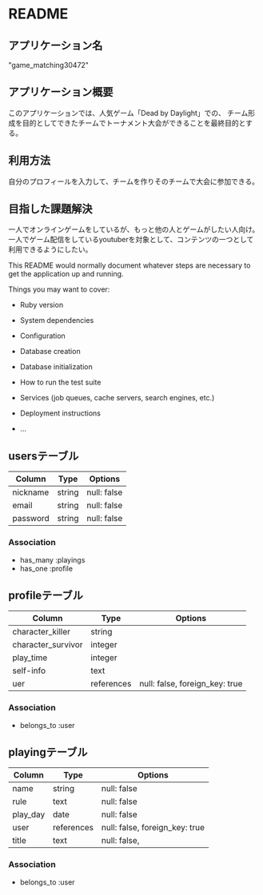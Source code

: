 # README

## アプリケーション名
"game_matching30472"

## アプリケーション概要
このアプリケーションでは、人気ゲーム「Dead by Daylight」での、
チーム形成を目的としてできたチームでトーナメント大会ができることを最終目的とする。

## 利用方法
自分のプロフィールを入力して、チームを作りそのチームで大会に参加できる。

## 目指した課題解決
一人でオンラインゲームをしているが、もっと他の人とゲームがしたい人向け。
一人でゲーム配信をしているyoutuberを対象として、コンテンツの一つとして利用できるようにしたい。



This README would normally document whatever steps are necessary to get the
application up and running.

Things you may want to cover:

* Ruby version

* System dependencies

* Configuration

* Database creation

* Database initialization

* How to run the test suite

* Services (job queues, cache servers, search engines, etc.)

* Deployment instructions

* ...

## usersテーブル
| Column             | Type    | Options     |
| ------------------ | ------- | ----------- |
| nickname           | string  | null: false |
| email              | string  | null: false |
| password           | string  | null: false |

### Association
- has_many :playings
- has_one :profile

## profileテーブル
| Column             | Type       | Options                        |
| ------------------ | ---------- | ------------------------------ |
| character_killer   | string     |                                |
| character_survivor | integer    |                                |
| play_time          | integer    |                                |
| self-info          | text       |                                |
| uer                | references | null: false, foreign_key: true |

### Association
- belongs_to :user

## playingテーブル
| Column   | Type       | Options                        |
| -------- | ---------- | ------------------------------ |
| name     | string     | null: false                    |
| rule     | text       | null: false                    |
| play_day | date       | null: false                    |
| user     | references | null: false, foreign_key: true |
| title    | text       | null: false,                   |

### Association
- belongs_to :user


